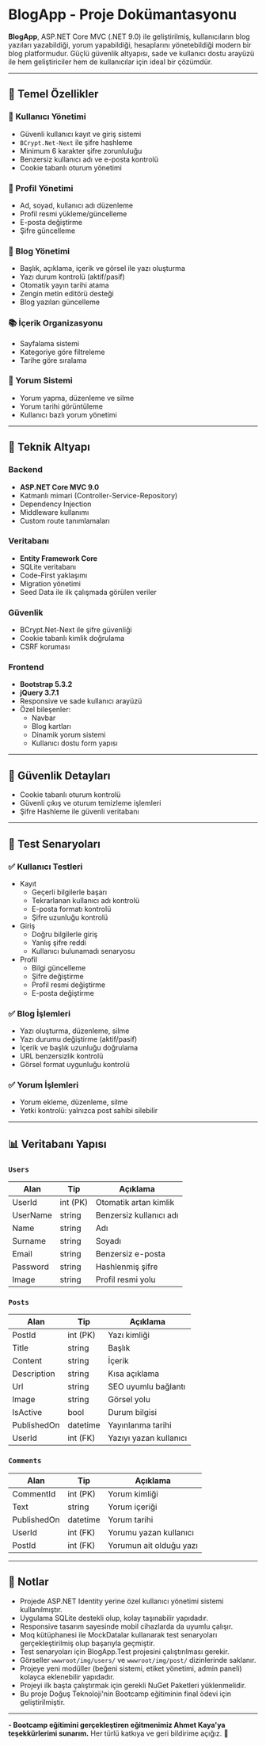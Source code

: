 # BlogApp - Proje Dokümantasyonu

**BlogApp**, ASP.NET Core MVC (.NET 9.0) ile geliştirilmiş, kullanıcıların blog yazıları yazabildiği, yorum yapabildiği, hesaplarını yönetebildiği modern bir blog platformudur. Güçlü güvenlik altyapısı, sade ve kullanıcı dostu arayüzü ile hem geliştiriciler hem de kullanıcılar için ideal bir çözümdür.

---

## 🚀 Temel Özellikler

### 👥 Kullanıcı Yönetimi
- Güvenli kullanıcı kayıt ve giriş sistemi
- `BCrypt.Net-Next` ile şifre hashleme
- Minimum 6 karakter şifre zorunluluğu
- Benzersiz kullanıcı adı ve e-posta kontrolü
- Cookie tabanlı oturum yönetimi

### 👤 Profil Yönetimi
- Ad, soyad, kullanıcı adı düzenleme
- Profil resmi yükleme/güncelleme
- E-posta değiştirme
- Şifre güncelleme

### 📝 Blog Yönetimi
- Başlık, açıklama, içerik ve görsel ile yazı oluşturma
- Yazı durum kontrolü (aktif/pasif)
- Otomatik yayın tarihi atama
- Zengin metin editörü desteği
- Blog yazıları güncelleme

### 📚 İçerik Organizasyonu
- Sayfalama sistemi 
- Kategoriye göre filtreleme
- Tarihe göre sıralama

### 💬 Yorum Sistemi
- Yorum yapma, düzenleme ve silme
- Yorum tarihi görüntüleme
- Kullanıcı bazlı yorum yönetimi

---

## 🔧 Teknik Altyapı

### Backend
- **ASP.NET Core MVC 9.0**
- Katmanlı mimari (Controller-Service-Repository)
- Dependency Injection
- Middleware kullanımı
- Custom route tanımlamaları

### Veritabanı
- **Entity Framework Core**
- SQLite veritabanı
- Code-First yaklaşımı
- Migration yönetimi
- Seed Data ile ilk çalışmada görülen veriler

### Güvenlik
- BCrypt.Net-Next ile şifre güvenliği
- Cookie tabanlı kimlik doğrulama
- CSRF koruması

### Frontend
- **Bootstrap 5.3.2**
- **jQuery 3.7.1**
- Responsive ve sade kullanıcı arayüzü
- Özel bileşenler:
  - Navbar
  - Blog kartları
  - Dinamik yorum sistemi
  - Kullanıcı dostu form yapısı

---

## 🔐 Güvenlik Detayları
- Cookie tabanlı oturum kontrolü
- Güvenli çıkış ve oturum temizleme işlemleri
- Şifre Hashleme ile güvenli veritabanı

---

## 🧪 Test Senaryoları

### ✅ Kullanıcı Testleri
- Kayıt
  - Geçerli bilgilerle başarı
  - Tekrarlanan kullanıcı adı kontrolü
  - E-posta formatı kontrolü
  - Şifre uzunluğu kontrolü
- Giriş
  - Doğru bilgilerle giriş
  - Yanlış şifre reddi
  - Kullanıcı bulunamadı senaryosu
- Profil
  - Bilgi güncelleme
  - Şifre değiştirme
  - Profil resmi değiştirme
  - E-posta değiştirme

### ✅ Blog İşlemleri
- Yazı oluşturma, düzenleme, silme
- Yazı durumu değiştirme (aktif/pasif)
- İçerik ve başlık uzunluğu doğrulama
- URL benzersizlik kontrolü
- Görsel format uygunluğu kontrolü

### ✅ Yorum İşlemleri
- Yorum ekleme, düzenleme, silme
- Yetki kontrolü: yalnızca post sahibi silebilir

---

## 📊 Veritabanı Yapısı

### `Users`
| Alan        | Tip           | Açıklama                          |
|-------------|---------------|-----------------------------------|
| UserId      | int (PK)      | Otomatik artan kimlik            |
| UserName    | string        | Benzersiz kullanıcı adı          |
| Name        | string        | Adı                              |
| Surname     | string        | Soyadı                           |
| Email       | string        | Benzersiz e-posta                |
| Password    | string        | Hashlenmiş şifre                 |
| Image       | string        | Profil resmi yolu                |

### `Posts`
| Alan        | Tip           | Açıklama                          |
|-------------|---------------|-----------------------------------|
| PostId      | int (PK)      | Yazı kimliği                     |
| Title       | string        | Başlık                           |
| Content     | string        | İçerik                           |
| Description | string        | Kısa açıklama                    |
| Url         | string        | SEO uyumlu bağlantı              |
| Image       | string        | Görsel yolu                      |
| IsActive    | bool          | Durum bilgisi                    |
| PublishedOn | datetime      | Yayınlanma tarihi                |
| UserId      | int (FK)      | Yazıyı yazan kullanıcı           |

### `Comments`
| Alan        | Tip           | Açıklama                          |
|-------------|---------------|-----------------------------------|
| CommentId   | int (PK)      | Yorum kimliği                    |
| Text        | string        | Yorum içeriği                    |
| PublishedOn | datetime      | Yorum tarihi                     |
| UserId      | int (FK)      | Yorumu yazan kullanıcı           |
| PostId      | int (FK)      | Yorumun ait olduğu yazı          |

---

## 📎 Notlar

- Projede ASP.NET Identity yerine özel kullanıcı yönetimi sistemi kullanılmıştır.
- Uygulama SQLite destekli olup, kolay taşınabilir yapıdadır.
- Responsive tasarım sayesinde mobil cihazlarda da uyumlu çalışır.
- Moq kütüphanesi ile MockDatalar kullanarak test senaryoları gerçekleştirilmiş olup başarıyla geçmiştir.
- Test senaryoları için BlogApp.Test projesini çalıştırılması gerekir.
- Görseller `wwwroot/img/users/` ve `wwwroot/img/post/` dizinlerinde saklanır.
- Projeye yeni modüller (beğeni sistemi, etiket yönetimi, admin paneli) kolayca eklenebilir yapıdadır.
- Projeyi ilk başta çalıştırmak için gerekli NuGet Paketleri yüklenmelidir.
- Bu proje Doğuş Teknoloji'nin Bootcamp eğitiminin final ödevi için geliştirilmiştir.

---

**- Bootcamp eğitimini gerçekleştiren eğitmenimiz Ahmet Kaya'ya teşekkürlerimi sunarım.** 
Her türlü katkıya ve geri bildirime açığız. 🎉
